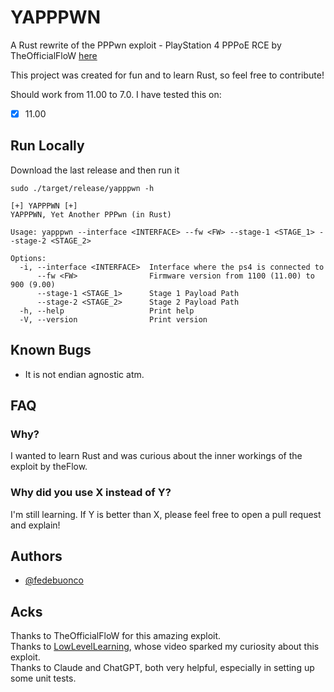 
# YAPPPWN

A Rust rewrite of the PPPwn exploit - PlayStation 4 PPPoE RCE by TheOfficialFloW [here](https://github.com/TheOfficialFloW/PPPwn)  

This project was created for fun and to learn Rust, so feel free to contribute!

Should work from 11.00 to 7.0.
I have tested this on:
- [X] 11.00 

## Run Locally

Download the last release and then run it

```
sudo ./target/release/yapppwn -h                                                                                                                                                      

[+] YAPPPWN [+]
YAPPPWN, Yet Another PPPwn (in Rust)

Usage: yapppwn --interface <INTERFACE> --fw <FW> --stage-1 <STAGE_1> --stage-2 <STAGE_2>

Options:
  -i, --interface <INTERFACE>  Interface where the ps4 is connected to
      --fw <FW>                Firmware version from 1100 (11.00) to 900 (9.00)
      --stage-1 <STAGE_1>      Stage 1 Payload Path
      --stage-2 <STAGE_2>      Stage 2 Payload Path
  -h, --help                   Print help
  -V, --version                Print version
```

## Known Bugs
- It is not endian agnostic atm.

## FAQ
### Why?
I wanted to learn Rust and was curious about the inner workings of the exploit by theFlow.

### Why did you use X instead of Y?  
I'm still learning. If Y is better than X, please feel free to open a pull request and explain!

## Authors

- [@fedebuonco](https://www.github.com/fedebuonco)

## Acks
Thanks to TheOfficialFloW for this amazing exploit.  
Thanks to [LowLevelLearning](https://www.youtube.com/lowlevellearning), whose video sparked my curiosity about this exploit.  
Thanks to Claude and ChatGPT, both very helpful, especially in setting up some unit tests.  
